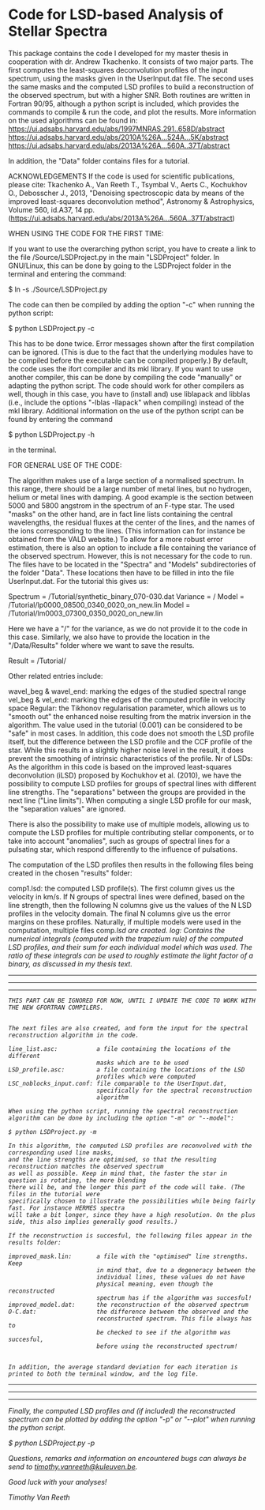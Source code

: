 Code for LSD-based Analysis of Stellar Spectra 
==============================================

This package contains the code I developed for my master thesis in cooperation with dr. Andrew Tkachenko. It consists of two major parts. The first computes the least-squares deconvolution profiles of the input spectrum, using the masks given in the UserInput.dat file. The second uses the same masks and the computed LSD profiles to build a reconstruction of the observed spectrum, but with a higher SNR. Both routines are written in Fortran 90/95, although a python script is included, which provides the commands to compile & run the code, and plot the results. More information on the used algorithms can be found in:
https://ui.adsabs.harvard.edu/abs/1997MNRAS.291..658D/abstract
https://ui.adsabs.harvard.edu/abs/2010A%26A...524A...5K/abstract
https://ui.adsabs.harvard.edu/abs/2013A%26A...560A..37T/abstract

In addition, the "Data" folder contains files for a tutorial.


ACKNOWLEDGEMENTS
If the code is used for scientific publications, please cite: 
Tkachenko A., Van Reeth T., Tsymbal V., Aerts C., Kochukhov O., Debosscher J., 2013, "Denoising spectroscopic data by means of the improved least-squares deconvolution method", Astronomy & Astrophysics, Volume 560, id.A37, 14 pp.
(https://ui.adsabs.harvard.edu/abs/2013A%26A...560A..37T/abstract)


WHEN USING THE CODE FOR THE FIRST TIME:

If you want to use the overarching python script, you have to create a link to the file /Source/LSDProject.py in the main "LSDProject" folder. In GNU/Linux, this can be done by going to the LSDProject folder in the terminal and entering the command:

$ ln -s ./Source/LSDProject.py

The code can then be compiled by adding the option "-c" when running the python script:

$ python LSDProject.py -c

This has to be done twice. Error messages shown after the first compilation can be ignored. (This is due to the fact that the underlying modules have to be compiled before the executable can be compiled properly.) By default, the code uses the ifort compiler and its mkl library. If you want to use another compiler, this can be done by compiling the code "manually" or adapting the python script. The code should work for other compilers as well, though in this case, you have to (install and) use liblapack and libblas (i.e., include the options "-lblas -llapack" when compiling) instead of the mkl library.
Additional information on the use of the python script can be found by entering the command 

$ python LSDProject.py -h

in the terminal.



FOR GENERAL USE OF THE CODE:

The algorithm makes use of a large section of a normalised spectrum. In this range, there should be a large number of metal lines, but no hydrogen, helium or metal lines with damping. A good example is the section between 5000 and 5800 angstrom in the spectrum of an F-type star. The used "masks" on the other hand, are in fact line lists containing the central wavelengths, the residual fluxes at the center of the lines, and the names of the ions corresponding to the lines. (This information can for instance be obtained from the VALD website.) To allow for a more robust error estimation, there is also an option to include a file containing the variance of the observed spectrum. However, this is not necessary for the code to run. The files have to be located in the "Spectra" and "Models" subdirectories of the folder "Data". These locations then have to be filled in into the file UserInput.dat. For the tutorial this gives us:

Spectrum =      /Tutorial/synthetic_binary_070-030.dat
Variance =      /
Model =         /Tutorial/lp0000_08500_0340_0020_on_new.lin
Model =         /Tutorial/lm0003_07300_0350_0020_on_new.lin

Here we have a "/" for the variance, as we do not provide it to the code in this case. Similarly, we also have to provide the location in the "/Data/Results" folder where we want to save the results.

Result =        /Tutorial/

Other related entries include:

wavel_beg & wavel_end:   marking the edges of the studied spectral range
vel_beg & vel_end:       marking the edges of the computed profile in
                         velocity space
Regular:                 the Tikhonov regularisation parameter, which
                         allows us to "smooth out" the enhanced noise
                         resulting from the matrix inversion in the
                         algorithm. The value used in the tutorial (0.001)
                         can be considered to be "safe" in most cases. In
                         addition, this code does not smooth the LSD
                         profile itself, but the difference between the
                         LSD profile and the CCF profile of the star.
                         While this results in a slightly higher noise
                         level in the result, it does prevent the
                         smoothing of intrinsic characteristics of the
                         profile.
Nr of LSDs:              As the algorithm in this code is based on the
                         improved least-squares deconvolution (iLSD)
                         proposed by Kochukhov et al. (2010), we have the
                         possibility to compute LSD profiles for groups of
                         spectral lines with different line strengths. The
                         "separations" between the groups are provided in
                         the next line ("Line limits"). When computing a 
                         single LSD profile for our mask, the "separation
                         values" are ignored.

There is also the possibility to make use of multiple models, allowing us to compute the LSD profiles for multiple contributing stellar components, or to take into account "anomalies", such as groups of spectral lines for a pulsating star, which respond differently to the influence of pulsations.

The computation of the LSD profiles then results in the following files being created in the chosen "results" folder:

comp1.lsd:               the computed LSD profile(s). The first column
                         gives us the velocity in km/s. If N groups of
                         spectral lines were defined, based on the line
                         strength, then the following N columns give us
                         the values of the N LSD profiles in the velocity
                         domain. The final N columns give us the error
                         margins on these profiles. Naturally, if multiple
                         models were used in the computation, multiple
                         files comp<i>.lsd are created.
log:                     Contains the numerical integrals (computed with
                         the trapezium rule) of the computed LSD profiles,
                         and their sum for each individual model which was
                         used. The ratio of these integrals can be used to
                         roughly estimate the light factor of a binary, as
                         discussed in my thesis text.


***************************************************************************
***************************************************************************
***************************************************************************
    THIS PART CAN BE IGNORED FOR NOW, UNTIL I UPDATE THE CODE TO WORK WITH THE NEW GFORTRAN COMPILERS.
    
    
    The next files are also created, and form the input for the spectral reconstruction algorithm in the code.
    
    line_list.asc:           a file containing the locations of the different
                             masks which are to be used
    LSD_profile.asc:         a file containing the locations of the LSD
                             profiles which were computed
    LSC_noblocks_input.conf: file comparable to the UserInput.dat,
                             specifically for the spectral reconstruction
                             algorithm
    
    When using the python script, running the spectral reconstruction algorithm can be done by including the option "-m" or "--model":
    
    $ python LSDProject.py -m
    
    In this algorithm, the computed LSD profiles are reconvolved with the corresponding used line masks, 
    and the line strengths are optimised, so that the resulting reconstruction matches the observed spectrum 
    as well as possible. Keep in mind that, the faster the star in question is rotating, the more blending 
    there will be, and the longer this part of the code will take. (The files in the tutorial were 
    specifically chosen to illustrate the possibilities while being fairly fast. For instance HERMES spectra 
    will take a bit longer, since they have a high resolution. On the plus side, this also implies generally good results.) 
    
    If the reconstruction is succesful, the following files appear in the results folder:
    
    improved_mask.lin:       a file with the "optimised" line strengths. Keep
                             in mind that, due to a degeneracy between the
                             individual lines, these values do not have
                             physical meaning, even though the reconstructed
                             spectrum has if the algorithm was succesful!
    improved_model.dat:      the reconstruction of the observed spectrum
    O-C.dat:                 the difference between the observed and the
                             reconstructed spectrum. This file always has to
                             be checked to see if the algorithm was succesful,
                             before using the reconstructed spectrum!
    
    
    In addition, the average standard deviation for each iteration is printed to both the terminal window, and the log file. 

***************************************************************************
***************************************************************************
***************************************************************************


Finally, the computed LSD profiles and (if included) the reconstructed spectrum can be plotted by adding the option "-p" or "--plot" when running the python script.

$ python LSDProject.py -p


Questions, remarks and information on encountered bugs can always be send to timothy.vanreeth@kuleuven.be.


Good luck with your analyses!

Timothy Van Reeth
